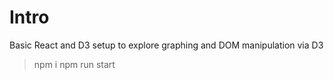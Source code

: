 # Intro

Basic React and D3 setup to explore graphing and DOM manipulation via D3

> npm i
> npm run start

